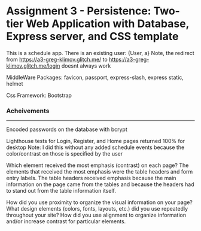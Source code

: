 Assignment 3 - Persistence: Two-tier Web Application with Database, Express server, and CSS template
===
This is a schedule app. There is an existing user: {User, a}
Note, the redirect from https://a3-greg-klimov.glitch.me/ to https://a3-greg-klimov.glitch.me/login doesnt always work

MiddleWare Packages:
favicon, passport, express-slash, express static, helmet

Css Framework: Bootstrap

### Acheivements
---

Encoded passwords on the database with bcrypt

Lighthouse tests for Login, Register, and Home pages returned 100% for desktop
Note: I did this without any added schedule events because the color/contrast on those is specified by the user

Which element received the most emphasis (contrast) on each page? 
  The elements that received the most emphasis were the table headers and form entry labels. The table headers received emphasis because the main information on the page came from the tables and because the headers had to stand out from the table information itself. 
  
How did you use proximity to organize the visual information on your page? 
What design elements (colors, fonts, layouts, etc.) did you use repeatedly throughout your site? 
How did you use alignment to organize information and/or increase contrast for particular elements. 

